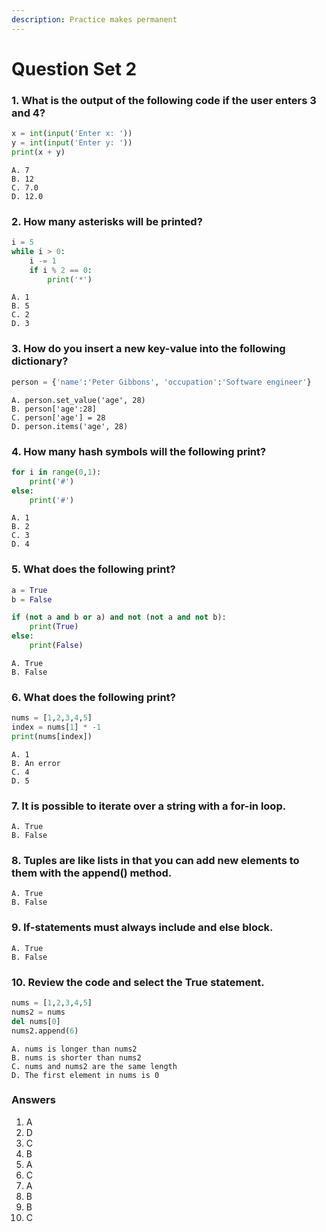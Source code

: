 ```yaml
---
description: Practice makes permanent
---
```


# Question Set 2

### 1. What is the output of the following code if the user enters 3 and 4?

```python
x = int(input('Enter x: '))
y = int(input('Enter y: '))
print(x + y)
```

```
A. 7
B. 12
C. 7.0
D. 12.0
```

### 2. How many asterisks will be printed?

```python
i = 5
while i > 0:
    i -= 1
    if i % 2 == 0:
        print('*')
```

```
A. 1
B. 5
C. 2
D. 3
```

### 3. How do you insert a new key-value into the following dictionary?

```python
person = {'name':'Peter Gibbons', 'occupation':'Software engineer'}
```

```
A. person.set_value('age', 28)
B. person['age':28]
C. person['age'] = 28
D. person.items('age', 28)
```

### 4. How many hash symbols will the following print?

```python
for i in range(0,1):
    print('#')
else:
    print('#')
```

```
A. 1
B. 2
C. 3
D. 4
```

### 5. What does the following print?

```python
a = True
b = False

if (not a and b or a) and not (not a and not b):
    print(True)
else:
    print(False)
```

```
A. True
B. False
```

### 6. What does the following print?

```python
nums = [1,2,3,4,5]
index = nums[1] * -1
print(nums[index])
```

```
A. 1
B. An error
C. 4
D. 5
```

### 7. It is possible to iterate over a string with a for-in loop.

```
A. True
B. False
```

### 8. Tuples are like lists in that you can add new elements to them with the append() method.

```
A. True
B. False
```

### 9. If-statements must always include and else block.

```
A. True
B. False
```

### 10. Review the code and select the True statement.

```python
nums = [1,2,3,4,5]
nums2 = nums
del nums[0]
nums2.append(6)
```

```
A. nums is longer than nums2
B. nums is shorter than nums2
C. nums and nums2 are the same length
D. The first element in nums is 0
```

### Answers

1. A
2. D
3. C
4. B
5. A
6. C
7. A
8. B
9. B
10. C

&#x20;

